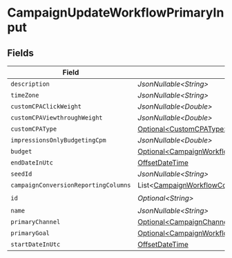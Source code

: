 # CampaignUpdateWorkflowPrimaryInput


## Fields

| Field                                                                                                                              | Type                                                                                                                               | Required                                                                                                                           | Description                                                                                                                        |
| ---------------------------------------------------------------------------------------------------------------------------------- | ---------------------------------------------------------------------------------------------------------------------------------- | ---------------------------------------------------------------------------------------------------------------------------------- | ---------------------------------------------------------------------------------------------------------------------------------- |
| `description`                                                                                                                      | *JsonNullable\<String>*                                                                                                            | :heavy_minus_sign:                                                                                                                 | N/A                                                                                                                                |
| `timeZone`                                                                                                                         | *JsonNullable\<String>*                                                                                                            | :heavy_minus_sign:                                                                                                                 | N/A                                                                                                                                |
| `customCPAClickWeight`                                                                                                             | *JsonNullable\<Double>*                                                                                                            | :heavy_minus_sign:                                                                                                                 | N/A                                                                                                                                |
| `customCPAViewthroughWeight`                                                                                                       | *JsonNullable\<Double>*                                                                                                            | :heavy_minus_sign:                                                                                                                 | N/A                                                                                                                                |
| `customCPAType`                                                                                                                    | [Optional\<CustomCPAType>](../../models/components/CustomCPAType.md)                                                               | :heavy_minus_sign:                                                                                                                 | N/A                                                                                                                                |
| `impressionsOnlyBudgetingCpm`                                                                                                      | *JsonNullable\<Double>*                                                                                                            | :heavy_minus_sign:                                                                                                                 | N/A                                                                                                                                |
| `budget`                                                                                                                           | [Optional\<CampaignWorkflowBudgetInput>](../../models/components/CampaignWorkflowBudgetInput.md)                                   | :heavy_minus_sign:                                                                                                                 | N/A                                                                                                                                |
| `endDateInUtc`                                                                                                                     | [OffsetDateTime](https://docs.oracle.com/javase/8/docs/api/java/time/OffsetDateTime.html)                                          | :heavy_minus_sign:                                                                                                                 | N/A                                                                                                                                |
| `seedId`                                                                                                                           | *JsonNullable\<String>*                                                                                                            | :heavy_minus_sign:                                                                                                                 | N/A                                                                                                                                |
| `campaignConversionReportingColumns`                                                                                               | List\<[CampaignWorkflowConversionReportingColumnInput](../../models/components/CampaignWorkflowConversionReportingColumnInput.md)> | :heavy_minus_sign:                                                                                                                 | N/A                                                                                                                                |
| `id`                                                                                                                               | *Optional\<String>*                                                                                                                | :heavy_check_mark:                                                                                                                 | N/A                                                                                                                                |
| `name`                                                                                                                             | *JsonNullable\<String>*                                                                                                            | :heavy_minus_sign:                                                                                                                 | N/A                                                                                                                                |
| `primaryChannel`                                                                                                                   | [Optional\<CampaignChannelType>](../../models/components/CampaignChannelType.md)                                                   | :heavy_minus_sign:                                                                                                                 | N/A                                                                                                                                |
| `primaryGoal`                                                                                                                      | [Optional\<CampaignWorkflowROIGoalInput>](../../models/components/CampaignWorkflowROIGoalInput.md)                                 | :heavy_minus_sign:                                                                                                                 | N/A                                                                                                                                |
| `startDateInUtc`                                                                                                                   | [OffsetDateTime](https://docs.oracle.com/javase/8/docs/api/java/time/OffsetDateTime.html)                                          | :heavy_minus_sign:                                                                                                                 | N/A                                                                                                                                |